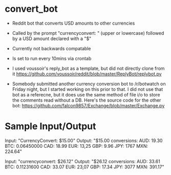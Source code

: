 # convert_bot
- Reddit bot that converts USD amounts to other currencies

- Called by the prompt "currencyconvert: " (upper or lowercase) followed by a USD amount declared with a "$"

- Currently not backwards compatable

- Is set to run every 10mins via crontab

- I used voussoir's reply_bot as a template, but did not directly clone from it  https://github.com/voussoir/reddit/blob/master/ReplyBot/replybot.py

- Somebody submitted another currency conversion bot to /r/botwatch on Friday night, but I started working on this prior to that. I did not use that bot as a referecne, but it does use the same method of file i/o to store the comments read without a DB. Here's the source code for the other bot: https://github.com/falcon9857/Exchange/blob/master/Exchange.py  

# Sample Input/Output
Input: "CurrencyConvert: $15.00"
Output: "$15.00 conversions:
AUD: 19.30
BTC: 0.06450000
CAD: 18.99
EUR: 13,25
GBP: 9.96
JPY: 1767
MXN: 224.64"

Input: "currencyconvert: $26.12"
Output: "$26.12 conversions:
AUD: 33.61
BTC: 0.11231600
CAD: 33.07
EUR: 23,07
GBP: 17.34
JPY: 3077
MXN: 391.17"

